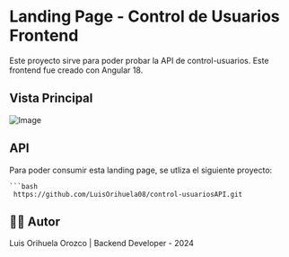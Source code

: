 # Landing Page - Control de Usuarios Frontend

Este proyecto sirve para poder probar la API de control-usuarios. Este frontend fue creado con Angular 18.

## Vista Principal

![Image](https://github.com/user-attachments/assets/b8cd9f45-fb69-491a-97e7-55a67058f615)

## API
Para poder consumir esta landing page, se utliza el siguiente proyecto:
    
    ```bash
     https://github.com/LuisOrihuela08/control-usuariosAPI.git

## 👨‍💻 Autor
Luis Orihuela Orozco | 
Backend Developer - 2024
